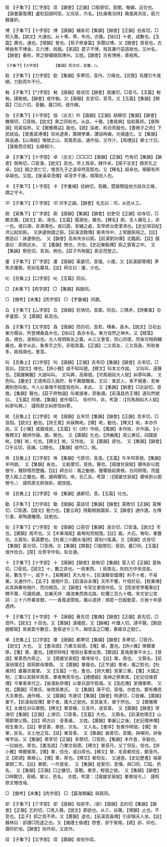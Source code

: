 <!-- { "loadSidebar": true } -->
匼	【子集下】【匸字部】	匼	【韻會】【正韻】□鄔感切，音闇。奄媚，迎合也。【唐書蕭復傳】盧杞諂諛阿匼。又烏匼，巾名。【杜甫晚凉詩】晚風爽烏匼，筋力蘇摧折。

博	【子集下】【十字部】	博	【唐韻】補各切【集韻】【韻會】【正韻】伯各切，□邦入聲。【說文】大通也。从十尃。尃，布也，亦聲。【徐曰】十者，成數也。【玉篇】廣也，通也。【增韻】普也。【荀子修身篇】多聞曰博。又【韻會】貿易也。古琴曲有不博金。又六博，局戲。【家語】君子不博，爲其兼行惡道故也。又州名。【韻會】春秋，齊之聊攝隨爲博州。又姓。【韻會】古有博勞，善相馬。

	【子集下】【力字部】		【集韻】思沈切，音審。□。

勯	【子集下】【力字部】	勯	【集韻】多寒切，音丹。力竭也。【呂覽】烏獲引牛尾絕，力勯而牛不行。

匑	【子集下】【勹字部】	匑	【唐韻】居戎切【韻會】居雄切，□音弓。【玉篇】匑匑，謹敬貌。【韻會】或作匔。又【唐韻】去宮切，音芎。又【玉篇】【集韻】【類篇】□丘六切，音麯。義□同。或作趜。

协	【子集下】【十字部】	協	〔古文〕旪【唐韻】【正韻】胡頰切【集韻】【韻會】檄頰切，□音挾。【說文】衆之同和也。从劦，十聲。【書堯典】協和萬邦。【臯陶謨】同寅協恭。又【爾雅釋詁】服也。【疏】協者，和合而服也。【書微子之命】下民祇協。【晉書虞溥傳】崇尚道素，廣開學業，讚協時雍，光揚盛化。又【集韻】與劦通。【山海經】惟號之山，其風若劦。通作協。又作汁。【周禮註】卿士汁日。【張衡西京賦】五緯相汁。

卓	【子集下】【十字部】	卓	〔古文〕□□□□【唐韻】【正韻】竹角切【集韻】【韻會】側角切，□音涿。【說文】高也。早上爲卓。隸作卓。【揚子法言】顏苦孔之卓。【註】顏之苦亡它，惟苦孔子之道卓然高堅也。又【釋名】超卓也。舉脚有所卓越也。又姓。【後漢卓茂傳】卓茂字子康，南陽宛人也。

卡	【子集下】【卜字部】	卡	【字彙補】從納切，音雜。楚屬關隘地方設兵立塘，謂之守卡。

卭	【子集下】【卩字部】	卭	邛字之譌。【韻會】毛氏曰：邛，从邑从工。

厕	【寅集下】【广字部】	廁	【唐韻】【集韻】【韻會】初吏切【正韻】初寺切，□颸去聲。【說文】廁，淸也。【玉篇】圊溷也，雜也。【釋名】廁，言人雜在上，非一也。或曰溷，言溷濁也。或曰圊，至穢之處，宜常修治使潔淸也。【史記項羽紀】沛公起如廁。　又牀邊側謂之廁。【前漢汲黯傳】衞靑侍中，上常踞廁視之。【註】應劭曰：牀邊側也。　又【韻會】高岸夾水曰廁。【前漢劉向傳】北臨廁。【註】服虔曰：廁側近水。　又【廣韻】閒也，次也。【史記樂毅傳】廁之賔客之中。　又【集韻】察色切，音測。側也。【莊子外物篇】廁足而墊之。

厪	【子集下】【厂字部】	厪	【唐韻】渠遴切，音僅。小屋。又【前漢鄒陽傳】茅焦亦厪脫，死如毛氂耳。【註】師古曰：厪，少也。

吣	【丑集上】【口字部】	吣	【玉篇】同吢。

□	【未集下】【肉字部】	□	【集韻】與腤同。

□	【備考】【未集】【肉字部】	□	【字彙補】同臇。

厹	【子集下】【厶字部】	厹	【唐韻】巨鳩切，音裘。同叴。三隅矛。【詩秦風】叴矛鋈錞。又【廣韻】氣高也。

叒	【子集下】【又字部】	叒	【唐韻】而灼切，音若。榑桑，叒木。【說文】日初出東方暘谷，所登榑桑叒木也。【徐曰】叒亦木名。東方自然之神木。又【精薀】叒，順也，道相似也。古人發明取友之義，从三又會意，同心同德，而後可相與輔翼也。桑字从此，象衆手之形，非取其義。【正譌】二又爲友，三又爲叒，所助者多，故爲順也。會意。

叫	【丑集上】【口字部】	叫	【唐韻】【正韻】吉弔切【集韻】【韻會】古弔切，□音訆。【說文】嘑也。【詩小雅】或不知叫號。【釋文】叫本又作嘂。　又叫叫，遠聲也。【揚雄解難】大語叫叫。　又叫奡，高舉貌。【司馬相如大人賦】糾蓼叫奡。　又色叫。【麈史】王德用召入兩府，有干薦舘職者。王曰：某武人，素不閱書，若奉薦則色叫矣。今人以事理不相當爲色叫，本此。　又【集韻】【韻會】□古幼切，音救。【集韻】聲也。【莊子齊物論】叫者譹者，郭象讀。【前漢昌邑王傳】遂叫然號曰。　【玉篇】同噭。【集韻】或作嘄□。　俗作呌，非。考證：〔【司馬相如大人賦】糾廖叫奡。〕　謹照原文糾廖改糾蓼。 

吪	【丑集上】【口字部】	吪	【唐韻】五禾切【集韻】【韻會】【正韻】吾禾切，□音囮。【說文】動也。【詩王風】尚寐無吪。【傳】吪，動也。【釋文】吪，本亦作訛。又【小雅】或寢或訛。【玉篇】引《詩》作吪。【廣韻】本作訛，亦作譌。【小雅釋文】韓詩作譌。譌，覺也。　又【廣韻】化也。【詩豳風】周公東征，四國是吪。【傳】吪，化也。【釋文】吪，又作訛。　又【廣韻】謬也。　又【集韻】【韻會】□乎瓜切，音譁。口開也。　【集韻】或作□，僞。

呹	【丑集上】【口字部】	呹	【集韻】弋質切，音逸。【玉篇】牛羊呞草貌。【集韻】羊呞貌。　又【集韻】疾也。　又勑栗切，音抶。聲也。【揚雄甘泉賦】薌呹肸以掍根兮，聲駍隱而歷鐘。【註】師古曰：風之動樹，聲響振起衆根，合同駍隱，而盛歷入殿上之鐘也。薌，讀與響同。呹，丑乙反。考證：〔【揚雄甘泉賦】薌呹肹以棍根兮。〕　謹照原文肹改肸。棍改掍。 

唋	【丑集上】【口字部】	唋	【集韻】通都切，音。【玉篇】吐也。

勱	【子集下】【力字部】	勱	【唐韻】莫話切【集韻】【韻會】莫敗切【正韻】莫懈切，□音邁。【說文】勉力也。【書立政】用勱相我國家。又【韻會】通作邁。左傳引書，臯陶邁種德。註勉也。

匌	【子集下】【勹字部】	匌	【唐韻】口荅切【集韻】渴合切，□音溘。【說文】帀也。【廣韻】周帀也。又【木華海賦】磊匒匌而相豗。【註】磊，大石。匒匌，重疊也。又蓊匌，氣蓊鬱也。【杜甫三川觀水漲詩】蓊匌川氣黃。又【唐韻】古沓切【集韻】葛合切，□音鴿。又【集韻】【類篇】□曷閤切，音郃。義□同。【玉篇】或作佮合。【原】合奇字作匌。匌合通。

十	【子集下】【十字部】	十	【唐韻】【韻會】是執切【集韻】寔入切【正韻】寔執切，□音拾。【說文】十，數之具也。一爲東西，丨爲南北，則四方中央具矣。易，數生于一，成于十。【易繫辭】天九地十。【前漢韓安國傳】利不十者，不易業。又通作什。【孟子】或相什百。【前漢谷永傳】天所不饗，什倍於前。【枚乗傳】此其與秦地相什，而功相百。又【韻會】令官文書借作拾。又【陸游老學菴筆記】轉平聲，可讀爲諶。白樂天詩：綠浪東西南北路，紅欄三百九十橋。宋文安公宮詞：三十六所春宮館，一一香風送管絃。鼂以道詩：煩君一日殷勤意，示我十年感遇詩。

千	【子集下】【十字部】	千	【唐韻】蒼先切【集韻】【韻會】【正韻】倉先切，□音阡。【說文】十百也。又【廣韻】漢複姓。又【韻補】叶雌人切，請平聲。【劉劭趙都賦】宮妾盈兮數百，食客過兮三千。越信孟之□體，慕姬旦之懿仁。

单	【丑集上】【口字部】	單	【唐韻】都寒切【集韻】【韻會】多寒切，□音丹。【說文】大也。　又【書洛誥】乃單文祖德。【傳】單，盡也。【詩小雅】俾爾單厚。【箋】單，盡也。【禮郊特牲】惟爲社事單出里。【鄭語】夏禹能單平水土。【晉語】單善而內辱之。　又【揚雄甘泉賦】單埢垣兮。【註】單，周也。　又縣名。【前漢地理志】牂牁郡母單縣。　又【廣韻】單複也。【正字通】單者，複之對也。【杜甫詩】歲暮衣裳單。　又【玉篇】一也，隻也。【詩大雅】其軍三單。【箋】大國之制，三軍以其餘卒爲羨，單者無羨卒也。【禮禮器】鬼神之祭單席。【史記信陵君傳】今單車來代之。【後漢耿恭傳】以單兵固守孤城。又【高彪傳】家傳單寒。　又姓。【廣韻】可單氏，後攺爲單氏。　又【集韻】唐干切，音壇。亦姓也。鄭有櫟邑大夫單伯。通作檀。　又【廣韻】市連切【集韻】【韻會】時連切，□音蟬。【廣韻】單于。【前漢匈奴傳】單于者，廣大之貌也。言其象天，單于然也。　又【爾雅釋天】太歲在卯曰單閼。【釋文】單音蟬，又音丹，或音善。　又【廣韻】【韻會】常演切【集韻】【正韻】上演切，□音善。【玉篇】大也。　又縣名。【前漢地理志】山陽郡單父縣。【註】師古曰：音善甫。　又姓。【廣韻】單襄公之後。【史記儒林傳】桓生單次。【註】單音善，單姓，次名。　又人名。【書序】咎單作明居。【傳】咎單，臣名，主土地之官。【註】單音善。　又【集韻】齒善切，音闡。與嘽同。詳後嘽字註。又【集韻】黨旱切【正韻】多簡切，□音狚。【集韻】本作亶，多穀也。一曰誠也，厚也。【書洛誥】乃單文祖德。【釋文】單音丹，又丁但反，信也。【詩小雅】俾爾單厚。【傳】單，信也，或曰厚也。【釋文】單，毛音都但反，鄭音丹。又【周頌】單厥心。【傳】單，厚也。【釋文】都但反。　又通亶。【史記歷書】端蒙單閼二年。【註】單閼，一作亶安。　又【集韻】徒案切，音憚。與□同，□狐，邑名。　又【集韻】【正韻】□之膳切，音戰。單至，輕發之貌。　又【集韻】【韻會】□時戰切，音繕。單父，邑名。　亦姓。考證：〔【揚雄甘泉賦】單倦垣兮。〕　謹照原文倦改埢。 

□	【備考】【未集】【肉字部】	□	【篇海類編】與肩同。

却	【子集下】【卩字部】	卻	【唐韻】俗卻字。（卻）【唐韻】去約切【集韻】【韻會】【正韻】乞約切，□羌入聲。【說文】節欲也。从卩，谷聲。【增韻】止也，不受也。【孟子】卻之爲不恭。又【廣韻】退也。【前漢袁盎傳】引卻愼夫人坐。【註】蘇林曰：卻謂□而退之也。又【儀禮士昏禮】啓會，卻于敦南。【疏】卻，仰也，謂仰於地。【韻會】俗作却。又訛作。

収	【子集下】【又字部】	収	【廣韻】收俗作収。

